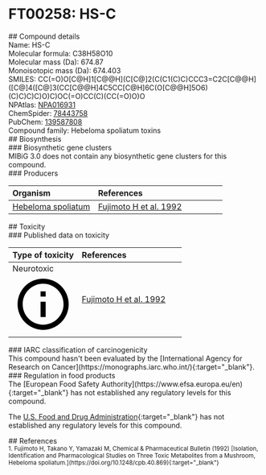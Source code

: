 
# FT00258: HS-C
<div class="molecule_image" style="float:left">
<img data-smiles= CC(=O)O[C@H]1[C@H](OC(=O)CC(C)(O)CC(=O)O)C[C@]2(C)C3=C(CCC2C1(C)C)[C@]1(C)CC[C@H](C2CC[C@@H]4O[C@H]2OC4(C)C)[C@@]1(C)[C@@H](O)C3 data-smiles-options="{ 'width': 350, 'height': 350 }" />
</div>
## Compound details
<div style="overflow:hidden">
Name: HS-C<br>
Molecular formula: C38H58O10<br>
Molecular mass (Da): 674.87<br>
Monoisotopic mass (Da): 674.403<br>
<div class="break_all">
SMILES: CC(=O)O[C@H]1[C@@H](C[C@]2(C(C1(C)C)CCC3=C2C[C@@H]([C@]4([C@]3(CC[C@@H]4C5CC[C@H]6C(O[C@@H]5O6)(C)C)C)C)O)C)OC(=O)CC(C)(CC(=O)O)O<br>
</div>
        NPAtlas: <a href=https://www.npatlas.org/explore/compounds/NPA016931 target="_blank">NPA016931</a><br>
        ChemSpider: <a href=https://www.chemspider.com/Chemical-Structure.78443758.html target="_blank">78443758</a><br>
        PubChem: <a href=https://pubchem.ncbi.nlm.nih.gov/compound/139587808 target="_blank">139587808</a><br>
    Compound family: Hebeloma spoliatum toxins<br>
</div>

<div markdown="block" class="section">
## Biosynthesis
<div markdown="block" class="subsection">
### Biosynthetic gene clusters
<div markdown="block" class="indented_block">
MIBiG 3.0 does not contain any biosynthetic gene clusters for this compound.
</div>
</div>

<div markdown="block" class="subsection">
### Producers
<table>
<thead>
<tr>
<th style="text-align: left;" role="columnheader" width="40%" data-sort-default>Organism</th>
<th style="text-align: left;" role="columnheader" width="60%">References</th>
</tr>
</thead>
        <tr>
        <td style="text-align: left;"><a href="https://www.ncbi.nlm.nih.gov/Taxonomy/Browser/wwwtax.cgi?mode=Info&id=missing" target="_blank">Hebeloma spoliatum</a></td>
        <td style="text-align: left;"><a href="#REF00447">Fujimoto H et al. 1992</a></td>
        </tr>
</table>
</div>
</div>

<div markdown="block" class="section">
## Toxicity
<div markdown="block" class="subsection">
### Published data on toxicity
<table>
<thead>
<tr>
<th style="text-align: left;" role="columnheader" width="40%" data-sort-default>Type of toxicity</th>
<th style="text-align: left;" role="columnheader" width="60%">References</th>
</tr>
</thead>
<tbody>
<tr>
<td style="text-align: left;">Neurotoxic <span class="twemoji" title="Toxic to the central and/or peripheral nervous system"><svg xmlns="http://www.w3.org/2000/svg" viewBox="0 0 24 24"><path d="M11 9h2V7h-2m1 13c-4.41 0-8-3.59-8-8s3.59-8 8-8 8 3.59 8 8-3.59 8-8 8m0-18A10 10 0 0 0 2 12a10 10 0 0 0 10 10 10 10 0 0 0 10-10A10 10 0 0 0 12 2m-1 15h2v-6h-2v6Z"></path></svg></span></td>
<td style="text-align: left;"><a href="#REF00447">Fujimoto H et al. 1992</a></td>
</tr>
</tbody>
</table>
</div>

<div markdown="block" class="subsection">
### IARC classification of carcinogenicity
<div markdown="block" class="indented_block">
This compound hasn't been evaluated by the [International Agency for Research on Cancer](https://monographs.iarc.who.int/){:target="_blank"}.<br>
</div>
</div>

<div markdown="block" class="subsection">
### Regulation in food products
<div markdown="block" class="indented_block">
The [European Food Safety Authority](https://www.efsa.europa.eu/en){:target="_blank"} has not established any regulatory levels for this compound. <br>

The [U.S. Food and Drug Administration](https://www.fda.gov/){:target="_blank"} has not established any regulatory levels for this compound. <br>

</div>
</div>

</div>

<div markdown="block" class="section">
## References
<div markdown="block" style="font-size: smaller;">
<span id=REF00447>
1. Fujimoto H, Takano Y, Yamazaki M, Chemical &amp; Pharmaceutical Bulletin (1992) [Isolation, Identification and Pharmacological Studies on Three Toxic Metabolites from a Mushroom, Hebeloma spoliatum.](https://doi.org/10.1248/cpb.40.869){:target="_blank"}<br>
</span>

</div>
</div>

<script type="text/javascript" src="https://unpkg.com/smiles-drawer@2.0.1/dist/smiles-drawer.min.js"></script>
<script>
    SmiDrawer.apply();
</script>